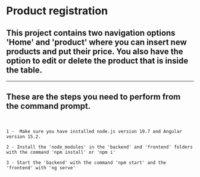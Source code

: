 # Product registration   


## This project contains two navigation options 'Home' and 'product' where you can insert new products and put their price. You also have the option to edit or delete the product that is inside the table.


---
## These are the steps you need to perform from the command prompt. 
<br>

```JS:
1 -  Make sure you have installed node.js version 19.7 and Angular version 15.2.

2 - Install the 'node_modules' in the 'backend' and 'frontend' folders with the command 'npm install' or 'npm i'

3 - Start the 'backend' with the command 'npm start' and the 'frontend' with 'ng serve'
```
